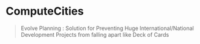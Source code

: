 # ComputeCities
> Evolve Planning : Solution for Preventing Huge International/National Development Projects from falling apart like Deck of Cards
